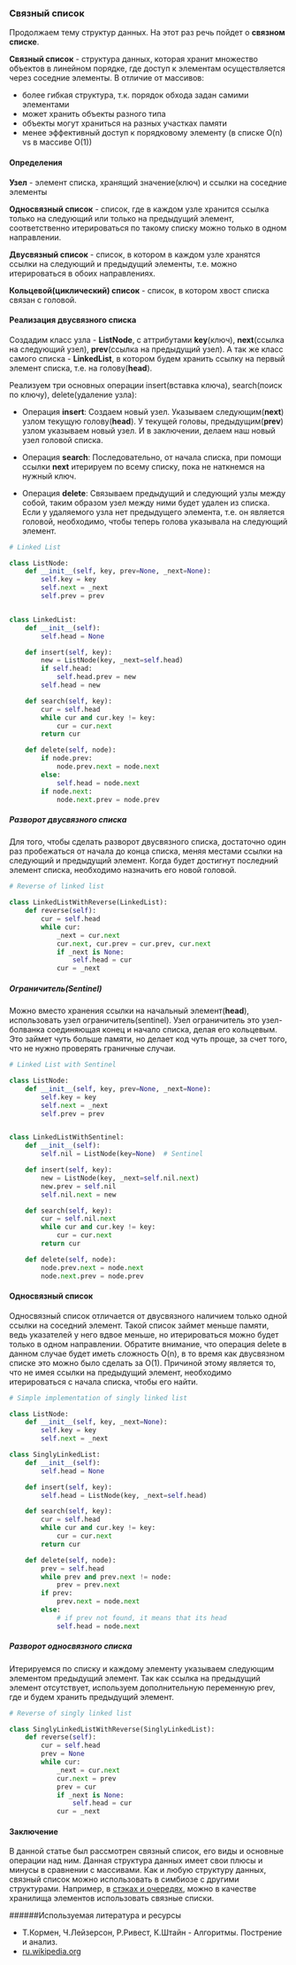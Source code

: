 ### Связный список

Продолжаем тему структур данных. На этот раз речь пойдет о **связном списке**.

**Связный список** - структура данных, которая хранит множество объектов в линейном порядке, где доступ к элементам осуществляется через соседние элементы. 
В отличие от массивов:
- более гибкая структура, т.к. порядок обхода задан самими элементами
- может хранить объекты разного типа
- объекты могут храниться на разных участках памяти  
- менее эффективный доступ к порядковому элементу (в списке O(n) vs в массиве O(1))

#### Определения
**Узел** - элемент списка, хранящий значение(ключ) и ссылки на соседние элементы

**Односвязный список** - список, где в каждом узле хранится ссылка только на следующий или только на предыдущий элемент,
соответственно итерироваться по такому списку можно только в одном направлении.

**Двусвязный список** - список, в котором в каждом узле хранятся ссылки на следующий и предыдущий элементы, 
т.е. можно итерироваться в обоих направлениях.

**Кольцевой(циклический) список** - список, в котором хвост списка связан с головой.

#### Реализация двусвязного списка

Создадим класс узла - **ListNode**, с аттрибутами **key**(ключ), 
**next**(ссылка на следующий узел), **prev**(ссылка на предыдущий узел).
А так же класс самого списка -  **LinkedList**, в котором будем хранить ссылку на первый элемент списка, т.е. на голову(**head**).

Реализуем три основных операции insert(вставка ключа), search(поиск по ключу), delete(удаление узла):

- Операция **insert**:
Создаем новый узел. Указываем следующим(**next**) узлом текущую голову(**head**). У текущей головы, предыдущим(**prev**) узлом указываем новый узел. И в заключении, делаем наш новый узел головой списка.

- Операция **search**:
Последовательно, от начала списка, при помощи ссылки **next** итерируем по всему списку, пока не наткнемся на нужный ключ. 

- Операция **delete**:
Связываем предыдущий и следующий узлы между собой, таким образом узел между ними будет удален из списка. 
Если у удаляемого узла нет предыдущего элемента, т.е. он является головой, необходимо, чтобы теперь голова указывала на следующий элемент.

```python
# Linked List

class ListNode:
    def __init__(self, key, prev=None, _next=None):
        self.key = key
        self.next = _next
        self.prev = prev


class LinkedList:
    def __init__(self):
        self.head = None

    def insert(self, key):
        new = ListNode(key, _next=self.head)
        if self.head:
            self.head.prev = new
        self.head = new

    def search(self, key):
        cur = self.head
        while cur and cur.key != key:
            cur = cur.next
        return cur

    def delete(self, node):
        if node.prev:
            node.prev.next = node.next
        else:
            self.head = node.next
        if node.next:
            node.next.prev = node.prev
```

##### Разворот двусвязного списка
Для того, чтобы сделать разворот двусвязного списка, достаточно один раз пробежаться 
от начала до конца списка, меняя местами ссылки на следующий и предыдущий элемент. 
Когда будет достигнут последний элемент списка, необходимо назначить его новой головой.

```python
# Reverse of linked list

class LinkedListWithReverse(LinkedList):
    def reverse(self):
        cur = self.head
        while cur:
            _next = cur.next
            cur.next, cur.prev = cur.prev, cur.next
            if _next is None:
                self.head = cur
            cur = _next
```

##### Ограничитель(Sentinel)
Можно вместо хранения ссылки на начальный элемент(**head**), использовать узел ограничитель(sentinel). 
Узел ограничитель это узел-болванка соединяющая конец и начало списка, делая его кольцевым.
Это займет чуть больше памяти, но делает код чуть проще, за счет того, что не нужно проверять граничные случаи.



```python
# Linked List with Sentinel

class ListNode:
    def __init__(self, key, prev=None, _next=None):
        self.key = key
        self.next = _next
        self.prev = prev


class LinkedListWithSentinel:
    def __init__(self):
        self.nil = ListNode(key=None)  # Sentinel

    def insert(self, key):
        new = ListNode(key, _next=self.nil.next)
        new.prev = self.nil
        self.nil.next = new

    def search(self, key):
        cur = self.nil.next
        while cur and cur.key != key:
            cur = cur.next
        return cur

    def delete(self, node):
        node.prev.next = node.next
        node.next.prev = node.prev
```

#### Односвязный список

Односвязный список отличается от двусвязного наличием только одной ссылки на соседний элемент. 
Такой список займет меньше памяти, ведь указателей у него вдвое меньше, 
но итерироваться можно будет только в одном направлении. 
Обратите внимание, что операция delete в данном случае будет иметь сложность O(n), 
в то время как двусвязном списке это можно было сделать за  О(1). 
Причиной этому является то, что не имея ссылки на предыдущий элемент, 
необходимо итерироваться с начала списка, чтобы его найти.

```python
# Simple implementation of singly linked list

class ListNode:
    def __init__(self, key, _next=None):
        self.key = key
        self.next = _next

class SinglyLinkedList:
    def __init__(self):
        self.head = None

    def insert(self, key):
        self.head = ListNode(key, _next=self.head)

    def search(self, key):
        cur = self.head
        while cur and cur.key != key:
            cur = cur.next
        return cur

    def delete(self, node):
        prev = self.head
        while prev and prev.next != node:
            prev = prev.next
        if prev:
            prev.next = node.next
        else:
            # if prev not found, it means that its head
            self.head = node.next
```


##### Разворот односвязного списка
Итерируемся по списку и каждому элементу указываем следующим элементом предыдущий элемент.
Так как ссылка на предыдущий элемент отсутствует, используем дополнительную переменную prev, 
где и будем хранить предыдущий элемент.

```python
# Reverse of singly linked list

class SinglyLinkedListWithReverse(SinglyLinkedList):
    def reverse(self):
        cur = self.head
        prev = None
        while cur:
            _next = cur.next
            cur.next = prev
            prev = cur
            if _next is None:
                self.head = cur
            cur = _next
```


#### Заключение

В данной статье был рассмотрен связный список, его виды и основные операции над ним.
Данная структура данных имеет свои плюсы и минусы в сравнении с массивами.
Как и любую структуру данных, связный список можно использовать в симбиозе с другими структурами.
Например, в [стэках и очередях](https://nurushev.dev/stack-and-queue/), можно в качестве хранилища элементов использовать связные списки.

######Используемая литература и ресурсы
* Т.Кормен, Ч.Лейзерсон, Р.Ривест, К.Штайн - Алгоритмы. Пострение и анализ.
* [ru.wikipedia.org](https://ru.wikipedia.org/wiki/%D0%A1%D0%B2%D1%8F%D0%B7%D0%BD%D1%8B%D0%B9_%D1%81%D0%BF%D0%B8%D1%81%D0%BE%D0%BA)
